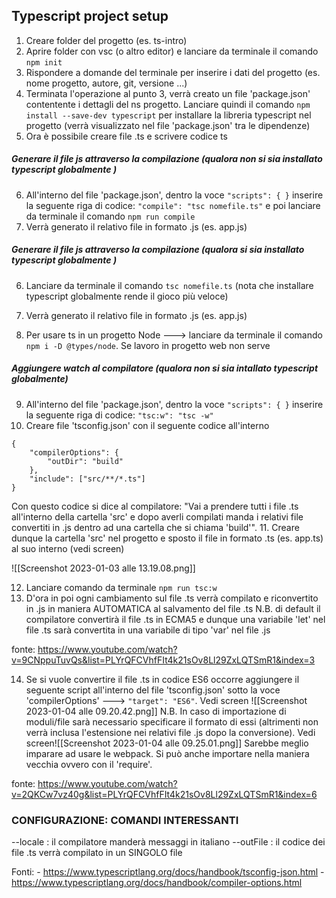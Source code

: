 ## Typescript project setup

1. Creare folder del progetto (es. ts-intro)
2. Aprire folder con vsc (o altro editor) e lanciare da terminale il comando  `npm init`
3. Rispondere a domande del terminale per inserire i dati del progetto (es. nome progetto, autore, git, versione ...)
4. Terminata l'operazione al punto 3, verrà creato un file 'package.json' contentente i dettagli del ns progetto. Lanciare quindi il comando `npm install --save-dev typescript` per installare la libreria typescript nel progetto (verrà visualizzato nel file 'package.json' tra le dipendenze) 
5. Ora è possibile creare file .ts e scrivere codice ts

##### Generare il file js attraverso la compilazione (qualora non si sia installato typescript globalmente )
6. All'interno del file 'package.json', dentro la voce `"scripts": { }` inserire la seguente riga di codice: `"compile": "tsc nomefile.ts"` e poi lanciare da terminale il comando `npm run compile`
7. Verrà generato il relativo file in formato .js (es. app.js)

##### Generare il file js attraverso la compilazione (qualora si sia installato typescript globalmente )
6. Lanciare da terminale il comando `tsc nomefile.ts` (nota che installare typescript globalmente rende il gioco più veloce)
7. Verrà generato il relativo file in formato .js (es. app.js)


8. Per usare ts in un progetto Node  ---> lanciare da terminale il comando `npm i -D @types/node`. Se lavoro in progetto web non serve

##### Aggiungere watch al compilatore (qualora non si sia intallato typescript globalmente)
9. All'interno del file 'package.json', dentro la voce `"scripts": { }` inserire la seguente riga di codice: `"tsc:w": "tsc -w"` 
10. Creare file 'tsconfig.json' con il seguente codice all'interno
```
{
	"compilerOptions": {
		"outDir": "build"
	},
	"include": ["src/**/*.ts"]
}
```
Con questo codice si dice al compilatore: "Vai a prendere tutti i file .ts all'interno della cartella 'src' e dopo averli compilati manda i relativi file convertiti in .js dentro ad una cartella che si chiama 'build'".
11. Creare dunque la cartella 'src' nel progetto e sposto il file in formato .ts (es. app.ts) al suo interno   (vedi screen)

![[Screenshot 2023-01-03 alle 13.19.08.png]]

12. Lanciare comando da terminale `npm run tsc:w`
13. D'ora in poi ogni cambiamento sul file .ts verrà compilato e riconvertito in .js in maniera AUTOMATICA al salvamento del file .ts
	N.B. di default il compilatore convertirà il file .ts in ECMA5 e dunque una variabile 'let' nel file .ts sarà convertita in una variabile di tipo 'var' nel file .js


fonte: https://www.youtube.com/watch?v=9CNppuTuvQs&list=PLYrQFCVhfFIt4k21sOv8Ll29ZxLQTSmR1&index=3


14. Se si vuole convertire il file .ts in codice ES6 occorre aggiungere il seguente script all'interno del file 'tsconfig.json' sotto la voce 'compilerOptions' ---> `"target": "ES6"`. Vedi screen
![[Screenshot 2023-01-04 alle 09.20.42.png]]
		N.B. In caso di importazione di moduli/file sarà necessario specificare il formato di essi (altrimenti non verrà inclusa l'estensione nei relativi file .js dopo la conversione). Vedi screen![[Screenshot 2023-01-04 alle 09.25.01.png]]
		Sarebbe meglio imparare ad usare le webpack.
		Si può anche importare nella maniera vecchia ovvero con il 'require'.

fonte: https://www.youtube.com/watch?v=2QKCw7vz40g&list=PLYrQFCVhfFIt4k21sOv8Ll29ZxLQTSmR1&index=6



### CONFIGURAZIONE: COMANDI INTERESSANTI
--locale : il compilatore manderà messaggi in italiano
--outFile : il codice dei file .ts verrà compilato in un SINGOLO file


Fonti: - https://www.typescriptlang.org/docs/handbook/tsconfig-json.html
		 - https://www.typescriptlang.org/docs/handbook/compiler-options.html


